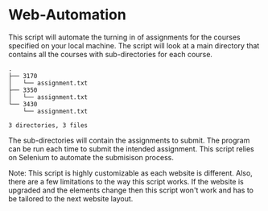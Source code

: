 # Web-Automation
This script will automate the turning in of assignments for the courses specified on your local machine. 
The script will look at a main directory that contains all the courses with sub-directories for each course. 
```
.
├── 3170
│   └── assignment.txt
├── 3350
│   └── assignment.txt
└── 3430
    └── assignment.txt

3 directories, 3 files
```

The sub-directories will contain the assignments to submit. The program can be run each time to submit the intended assignment. This script relies on Selenium to automate the submisison process. 

Note: This script is highly customizable as each website is different. Also, there are a few limitations to the way this script works. If the website is upgraded and the elements change then this script won't work and has to be tailored to the
next website layout. 
